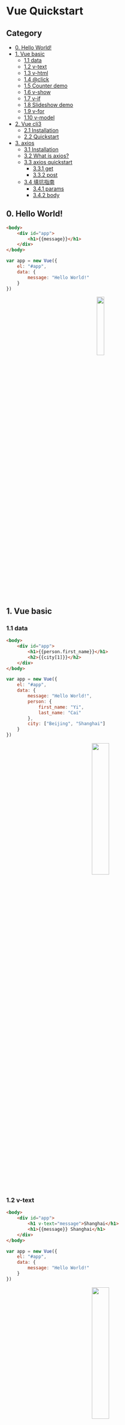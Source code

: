 # Vue Quickstart

## Category
* [0. Hello World!](#0-hello-world-)
* [1. Vue basic](#1-vue-basic)
  + [1.1 data](#11-data)
  + [1.2 v-text](#12-v-text)
  + [1.3 v-html](#13-v-html)
  + [1.4 @click](#14--click)
  + [1.5 Counter demo](#15-counter-demo)
  + [1.6 v-show](#16-v-show)
  + [1.7 v-if](#17-v-if)
  + [1.8 Slideshow demo](#18-slideshow-demo)
  + [1.9 v-for](#19-v-for)
  + [1.10 v-model](#110-v-model)
* [2. Vue cli3](#2-vue-cli3)
  + [2.1 Installation](#21-installation)
  + [2.2 Quickstart](#22-quickstart)
* [3. axios](#3-axios)
  + [3.1 Installation](#31-installation)
  + [3.2 What is axios?](#32-what-is-axios-)
  + [3.3 axios quickstart](#33-axios-quickstart)
    - [3.3.1 get](#331-get)
    - [3.3.2 post](#332-post)
  + [3.4 填坑指南](#34-----)
    - [3.4.1 params](#341-params)
    - [3.4.2 body](#342-body)






## 0. Hello World!

```html
<body>
    <div id="app">
        <h1>{{message}}</h1>
    </div>
</body>
```

```javascript
var app = new Vue({
    el: "#app",
    data: {
        message: "Hello World!"
    }
})
```

<div align="center"> <img src="image-20200609185506612.png" width="20%"/> </div><br>



## 1. Vue basic

### 1.1 data

```html
<body>
    <div id="app">
        <h1>{{person.first_name}}</h1>
        <h2>{{city[1]}}</h2>
    </div>
</body>
```

```javascript
var app = new Vue({
    el: "#app",
    data: {
        message: "Hello World!",
        person: {
            first_name: "Yi",
            last_name: "Cai"
        },
        city: ["Beijing", "Shanghai"]
    }
})
```

<div align="center"> <img src="image-20200609195323383.png" width="30%"/> </div><br>

### 1.2 v-text

```html
<body>
    <div id="app">
        <h1 v-text="message">Shanghai</h1>
        <h1>{{message}} Shanghai</h1>
    </div>
</body>
```

```javascript
var app = new Vue({
    el: "#app",
    data: {
        message: "Hello World!"
    }
})
```
<div align="center"> <img src="image-20200609195957329.png" width="30%"/> </div><br>

**:bulb:Hint**

与插值表达式的区别：`v-text` 不能插入，`{{}}` 可以



### 1.3 v-html

```html
<body>
    <div id="app">
        <p v-text="message"></p>
        <p v-html="message"></p>
        <p>{{message}}</p>
    </div>
</body>
```

```javascript
var app = new Vue({
    el: "#app",
    data: {
        message: "<h1>Hello World</h1>"
    }
})
```

<div align="center"> <img src="image-20200609200655326.png" width="30%"/> </div><br>

### 1.4 @click

`vue` 通过数据来改变 `dom` 属性

```html
<body>
    <div id="app">
        <h1>{{ num }}</h1>
        <button @click="plus_one">Click me</button>
    </div>
</body>
```

```javascript
var app = new Vue({
    el: "#app",
    data: {
        num: 1,
    },
    methods: {
        plus_one: function () {
            this.num++
        }
    }
})
```



### 1.5 Counter demo

实现一个简单的 `counter` ，其中下界是 0，上界是 10

```html
<body>
    <div id="app">
        <button @click="minus">minus</button>
        <input type="text" v-model="num">
        <button @click="plus">plus</button>
    </div>
</body>
```

注意，操作 `data` 要使用 `this` 

```javascript
var app = new Vue({
    el: "#app",
    data: {
        num: 2,
    },
    methods: {
        plus: function () {
            if (this.num < 10) {
                this.num++;
            } else {
                alert("Plus failed!");
            }
        },
        minus: function () {
            if (this.num > 0) {
                this.num--
            } else {
                alert("Minus failed")
            }
        }
    }
})
```
<div align="center"> <img src="image-20200609203733149.png" width="40%"/> </div><br>





### 1.6 v-show

```html
<body>
    <div id="app">
        <button @click="changeToFalse">CHANGE</button>
        <h1 v-show="flag">Can u see me</h1>
    </div>
</body>
```

```javascript
var app = new Vue({
    el: "#app",
    data: {
        num: 2,
        flag: true,
    },
    methods: {
        changeToFalse: function () {
            this.flag = !this.flag
        }
    }
})
```


<div align="center"> <img src="image-20200609214149452.png" width="30%"/> </div><br>



### 1.7 v-if

与 `v-show` 类似

### 1.8 Slideshow demo

```html
<body>
    <div id="app">
        <img :src="images[index]"><br>
        <button @click="left" v-show="index > 0">LEFT</button>
        <button @click="right" v-show="index < images.length - 1">RIGHT</button>
    </div>
</body>
```

```javascript
var app = new Vue({
    el: "#app",
    data: {
        index: 1,
        images: [
            "./img/1.jpg",
            "./img/2.jpg",
            "./img/3.jpg"
        ],
    },
    methods: {
        left: function () {
            this.index--;
        },
        right: function () {
            this.index++;
        }
    }
})
```



<div align="center"> <img src="image-20200609223716790.png" width="50%"/> </div><br>

<div align="center"> <img src="image-20200609223725512.png" width="50%"/> </div><br>

<div align="center"> <img src="image-20200609223734850.png" width="50%"/> </div><br>

在 `v-show` 里面写 `js` 逻辑十分便捷！

### 1.9 v-for

```html
<body>
    <div id="app">
        <ul>
            <li v-for="car in cars">{{car}}</li>
        </ul>
    </div>
</body>
```

```javascript
var app = new Vue({
    el: "#app",
    data: {
        nums: [1, 2, 3, 4],
        cars: [
            "Bentley",
            "Lamborghini",
            "Benz",
            "BMW",
        ]
    },
    methods: {
    }
})
```

<div align="center"> <img src="image-20200609230242967.png" width="40%"/> </div><br>

### 1.10 v-model

```html
<body>
    <div id="app">
      <input type="text" v-model="message">
      <h2>{{message}}</h2>
    </div>
</body>
```

```javascript
var app = new Vue({
    el: "#app",
    data: {
        message: "Hello"
    },
    methods: {
    }
})
```

<div align="center"> <img src="image-20200609230625074.png" width="30%"/> </div><br>



## 2. Vue cli3

<div align="center"> <img src="image-20200610205150490.png" width="80%"/> </div><br>


### 2.1 Installation

```bash
cnpm install -g @vue/cli
```
<div align="center"> <img src="image-20200610205439959.png" width="50%"/> </div><br>

<div align="center"> <img src="image-20200610210411330.png" width="80%"/> </div><br>

:hammer: Build

:heavy_check_mark: Succeeded!


<div align="center"> <img src="image-20200610210502820.png" width="80%"/> </div><br>



### 2.2 Quickstart

**项目目录**

<div align="center"> <img src="image-20200610212124850.png" width="20%"/> </div><br>

在 `components` 文件夹下创建一个组件 `HelloWorld`

```vue
<template>
  <div>
    <h1>Hello World</h1>
  </div>
</template>
```

在 `router` 文件夹下引入该组件

```javascript
import HelloWorld from "../components/HelloWorld.vue"
```



设置 `routes` 

```javascript
const routes = [
    {
        path: '/',
        name: 'HelloWorld',
        component: HelloWorld
    },
    {
        path: '/about',
        name: 'About',
        // route level code-splitting
        // this generates a separate chunk (about.[hash].js) for this route
        // which is lazy-loaded when the route is visited.
        component: () => import(/* webpackChunkName: "about" */ '../views/About.vue')
    }
]
```

:heavy_check_mark:Succeeded!

<div align="center"> <img src="image-20200610212348722.png" width="90%"/> </div><br>

## 3. axios 

### 3.1 Installation

```bash
npm install axios
```

:heavy_check_mark: Installed

<div align="center"> <img src="image-20200611114012427.png" width="40%"/> </div><br>

### 3.2 What is axios?

就像 `ajax` 基于 `jQuery` 一样，`axios` 和 `Vue` 也是一对



### 3.3 axios quickstart

#### 3.3.1 get 

```javascript
axios.get("http://localhost:9090/movie/getAll").then(res => {
    console.log(res)
})
    .catch(err => {
    console.log("timeout")
    console.log(err)
})
```
:heavy_check_mark: Succeeded!

可以获取后台的数据

<div align="center"> <img src="image-20200611163335677.png" width="100%"/> </div><br>

`catch` 用来捕捉错误信息


<div align="center"> <img src="image-20200611163546189.png" width="100%"/> </div><br>

带参的 `get` 

```javascript
axios.get("http://localhost:9090/movie/get", {
    params: {
        id: 6
    }
})
    .then(res => {
    console.log(res)
})
    .catch(err => {
    console.log("timeout")
    console.log(err)
})
```

:heavy_check_mark: Succeeded!

<div align="center"> <img src="image-20200611165649800.png" width="100%"/> </div><br>


#### 3.3.2 post

无参的 `post` 请求与 `get` 类似

```javascript
axios.post("http://localhost:9090/movie/getAll")
    .then(res => {
    console.log(res)
})
    .catch(err => {
    console.log("timeout")
    console.log(err)
})
```

:heavy_check_mark: Succeeded!

<div align="center"> <img src="image-20200611211042149.png" width="55%"/> </div><br>

带参的 `post` 请求

```javascript
var data = { "id": 1 }

axios.post("http://localhost:9090/movie/get", data)
    .then(res => {
    console.log(res)
})
    .catch(err => {
    console.log("timeout")
    console.log(err)
})
```

**MovieController.java**

```java
@RequestMapping("get")
@CrossOrigin
public Movie getMovieById(@RequestBody Movie movie) {
    return movieService.getMovieById(movie.getId());
}
```

:heavy_check_mark: Succeeded!

<div align="center"> <img src="image-20200611213142255.png" width="70%"/> </div><br>

### 3.4 填坑指南

`post` 中两种方式：

- `params`
- `body`

#### 3.4.1 params

在 `postman` / `axios` 中，使用 `params` ，会自动将其自动拼接到 `url` 后

后台可用 `@requestParams` 接收

<div align="center"> <img src="image-20200611213628820.png" width="90%"/> </div><br>



#### 3.4.2 body

将前台传入的数据封装到 `Java bean` 中，为 `json` 格式


<div align="center"> <img src="image-20200611214101789.png" width="90%"/> </div><br>

